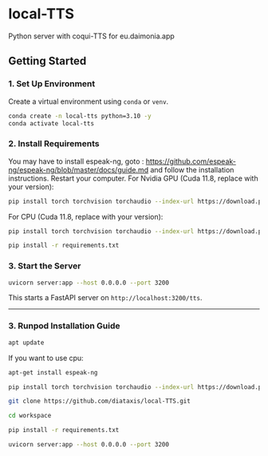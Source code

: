 # local-TTS
Python server with coqui-TTS for eu.daimonia.app

## Getting Started
### 1. Set Up Environment

Create a virtual environment using `conda` or `venv`.

```bash
conda create -n local-tts python=3.10 -y
conda activate local-tts
```

### 2. Install Requirements
You may have to install espeak-ng, goto : https://github.com/espeak-ng/espeak-ng/blob/master/docs/guide.md and follow the installation instructions.
Restart your computer.
For Nvidia GPU (Cuda 11.8, replace with your version):
```bash
pip install torch torchvision torchaudio --index-url https://download.pytorch.org/whl/cu118
```
For CPU (Cuda 11.8, replace with your version):
```bash
pip install torch torchvision torchaudio --index-url https://download.pytorch.org/whl/cpu
```
```bash
pip install -r requirements.txt
```
### 3. Start the Server

```bash
uvicorn server:app --host 0.0.0.0 --port 3200
```

This starts a FastAPI server on `http://localhost:3200/tts`.

---
### 3. Runpod Installation Guide
```bash
apt update
```
If you want to use cpu:
```bash
apt-get install espeak-ng
```
```bash
pip install torch torchvision torchaudio --index-url https://download.pytorch.org/whl/cu121
```
```bash
git clone https://github.com/diataxis/local-TTS.git
```
```bash
cd workspace
```
```bash
pip install -r requirements.txt
```
```bash
uvicorn server:app --host 0.0.0.0 --port 3200
```